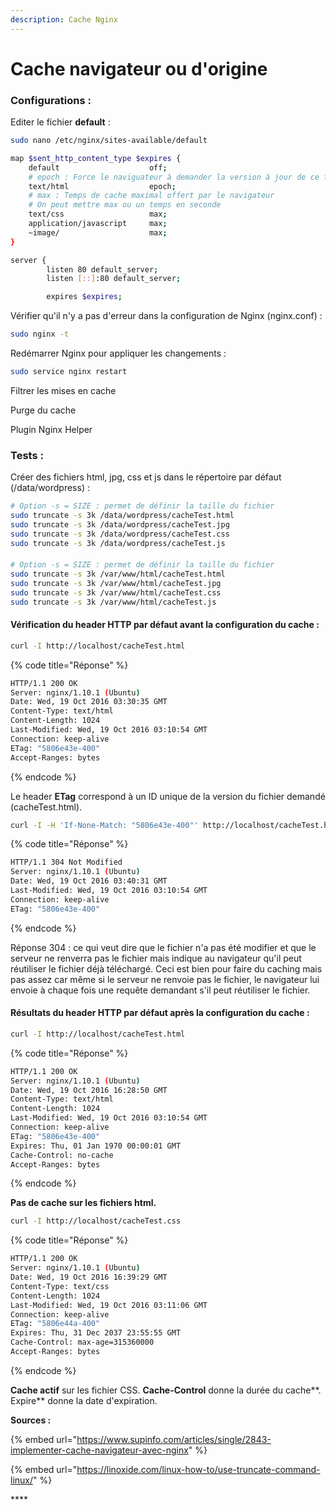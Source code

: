 ```yaml
---
description: Cache Nginx
---
```


# Cache navigateur ou d'origine

### Configurations :

Editer le fichier **default** :

```bash
sudo nano /etc/nginx/sites-available/default
```

```bash
map $sent_http_content_type $expires {
    default                    off;
    # epoch : Force le naviguateur à demander la version à jour de ce fichier
    text/html                  epoch;
    # max : Temps de cache maximal offert par le navigateur
    # On peut mettre max ou un temps en seconde
    text/css                   max;
    application/javascript     max;
    ~image/                    max;
}

server {
        listen 80 default_server;
        listen [::]:80 default_server;

        expires $expires;
```

Vérifier qu'il n'y a pas d'erreur dans la configuration de Nginx \(nginx.conf\) :

```bash
sudo nginx -t
```

Redémarrer Nginx pour appliquer les changements :

```bash
sudo service nginx restart
```





Filtrer les mises en cache



Purge du cache

Plugin Nginx Helper





### Tests : 

Créer des fichiers html, jpg, css et js dans le répertoire par défaut \(/data/wordpress\) :

```bash
# Option -s = SIZE : permet de définir la taille du fichier
sudo truncate -s 3k /data/wordpress/cacheTest.html
sudo truncate -s 3k /data/wordpress/cacheTest.jpg
sudo truncate -s 3k /data/wordpress/cacheTest.css
sudo truncate -s 3k /data/wordpress/cacheTest.js
```

#### 

```bash
# Option -s = SIZE : permet de définir la taille du fichier
sudo truncate -s 3k /var/www/html/cacheTest.html
sudo truncate -s 3k /var/www/html/cacheTest.jpg
sudo truncate -s 3k /var/www/html/cacheTest.css
sudo truncate -s 3k /var/www/html/cacheTest.js
```



#### Vérification du header HTTP par défaut **avant la configuration du cache** :

```bash
curl -I http://localhost/cacheTest.html
```

{% code title="Réponse" %}
```bash
HTTP/1.1 200 OK
Server: nginx/1.10.1 (Ubuntu)
Date: Wed, 19 Oct 2016 03:30:35 GMT
Content-Type: text/html
Content-Length: 1024
Last-Modified: Wed, 19 Oct 2016 03:10:54 GMT
Connection: keep-alive
ETag: "5806e43e-400"
Accept-Ranges: bytes
```
{% endcode %}

Le header **ETag** correspond à un ID unique de la version du fichier demandé \(cacheTest.html\).

```bash
curl -I -H 'If-None-Match: "5806e43e-400"' http://localhost/cacheTest.html
```

{% code title="Réponse" %}
```bash
HTTP/1.1 304 Not Modified
Server: nginx/1.10.1 (Ubuntu)
Date: Wed, 19 Oct 2016 03:40:31 GMT
Last-Modified: Wed, 19 Oct 2016 03:10:54 GMT
Connection: keep-alive
ETag: "5806e43e-400"
```
{% endcode %}

Réponse 304 : ce qui veut dire que le fichier n'a pas été modifier et que le serveur ne renverra pas le fichier mais indique au navigateur qu'il peut réutiliser le fichier déjà téléchargé. Ceci est bien pour faire du caching mais pas assez car même si le serveur ne renvoie pas le fichier, le navigateur lui envoie à chaque fois une requête demandant s'il peut réutiliser le fichier.



#### **Résultats** du header HTTP par défaut **après la configuration du cache** :

```bash
curl -I http://localhost/cacheTest.html
```

{% code title="Réponse" %}
```bash
HTTP/1.1 200 OK
Server: nginx/1.10.1 (Ubuntu)
Date: Wed, 19 Oct 2016 16:28:50 GMT
Content-Type: text/html
Content-Length: 1024
Last-Modified: Wed, 19 Oct 2016 03:10:54 GMT
Connection: keep-alive
ETag: "5806e43e-400"
Expires: Thu, 01 Jan 1970 00:00:01 GMT
Cache-Control: no-cache
Accept-Ranges: bytes
```
{% endcode %}

**Pas de cache sur les fichiers html.**

```bash
curl -I http://localhost/cacheTest.css
```

{% code title="Réponse" %}
```bash
HTTP/1.1 200 OK
Server: nginx/1.10.1 (Ubuntu)
Date: Wed, 19 Oct 2016 16:39:29 GMT
Content-Type: text/css
Content-Length: 1024
Last-Modified: Wed, 19 Oct 2016 03:11:06 GMT
Connection: keep-alive
ETag: "5806e44a-400"
Expires: Thu, 31 Dec 2037 23:55:55 GMT
Cache-Control: max-age=315360000
Accept-Ranges: bytes
```
{% endcode %}

**Cache actif** sur les fichier CSS. **Cache-Control** donne la durée du cache**. Expire** donne la date d'expiration.



**Sources :** 

{% embed url="https://www.supinfo.com/articles/single/2843-implementer-cache-navigateur-avec-nginx" %}

{% embed url="https://linoxide.com/linux-how-to/use-truncate-command-linux/" %}

\*\*\*\*











